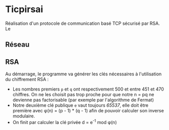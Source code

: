 # Ticpirsai

Réalisation d'un protocole de communication basé TCP sécurisé par RSA. Le 

## Réseau

## RSA

Au démarrage, le programme va générer les clés nécessaires à l'utilisation du chiffrement RSA :
* Les nombres premiers `p` et `q` ont respectivement 500 et entre 451 et 470 chiffres. On ne les choisit pas trop proche pour que notre n = pq ne devienne pas factorisable (par exemple par l'algorithme de Fermat)
* Notre deuxième clé publique `e` vaut toujours *65537*, elle doit être première avec φ(n) = (p - 1) * (q - 1) afin de pouvoir calculer son inverse modulaire.
* On finit par calculer la clé privée d = e<sup>-1</sup> mod φ(n)